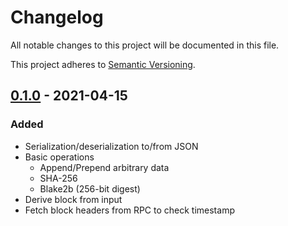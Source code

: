 # Changelog
All notable changes to this project will be documented in this file.

This project adheres to [Semantic Versioning](https://semver.org/spec/v2.0.0.html).

## [0.1.0] - 2021-04-15
### Added
- Serialization/deserialization to/from JSON
- Basic operations
  - Append/Prepend arbitrary data
  - SHA-256
  - Blake2b (256-bit digest)
- Derive block from input
- Fetch block headers from RPC to check timestamp

[0.1.0]: https://gitlab.com/tzstamp/proof/-/releases/0.1.0
